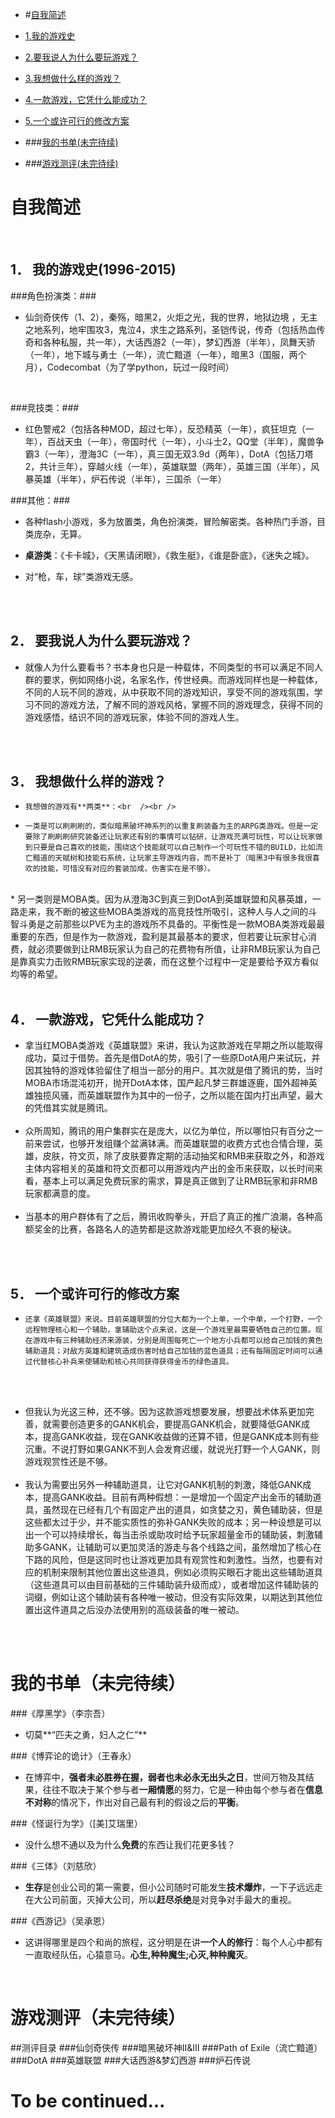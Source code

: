 
* #[自我简述](#1)

 - [1.我的游戏史](#1.1)

 -  [2.要我说人为什么要玩游戏？](#1.2)

 - [3.我想做什么样的游戏？](#1.3)
 
 - [4.一款游戏，它凭什么能成功？](#1.4)

 - [5.一个或许可行的修改方案](#1.5)

* ###[我的书单(未完待续)](#2)

* ###[游戏测评(未完待续)](#3)

<h1 id="1">自我简述</h1>
<br />

<h2 id="1.1">1．    我的游戏史(1996-2015)</h2> 

###角色扮演类：###

* 仙剑奇侠传（1、2），秦殇，暗黑2，火炬之光，我的世界，地狱边境 ，无主之地系列，地牢围攻3，鬼泣4，求生之路系列，圣铠传说，传奇（包括热血传奇和各种私服，共一年），大话西游2（一年），梦幻西游（半年），凤舞天骄（一年），地下城与勇士（一年），流亡黯道（一年），暗黑3（国服，两个月），Codecombat（为了学python，玩过一段时间）

<br />

###竞技类：###

* 红色警戒2（包括各种MOD，超过七年），反恐精英（一年），疯狂坦克（一年），百战天虫（一年），帝国时代（一年），小斗士2，QQ堂（半年），魔兽争霸3（一年），澄海3C（一年），真三国无双3.9d（两年），DotA（包括刀塔2，共计亖年），穿越火线（一年），英雄联盟（两年），英雄三国（半年），风暴英雄（半年），炉石传说（半年），三国杀（一年）

###其他：###

* 各种flash小游戏，多为放置类，角色扮演类，冒险解密类。各种热门手游，目类庞杂，无算。

* **桌游类**：《卡卡城》，《天黑请闭眼》，《救生艇》，《谁是卧底》，《迷失之城》。

* 对“枪，车，球”类游戏无感。


<br /><br />


<h2 id="1.2">2．    要我说人为什么要玩游戏？</h2>

* 就像人为什么要看书？书本身也只是一种载体，不同类型的书可以满足不同人群的要求，例如网络小说，名家名作，传世经典。而游戏同样也是一种载体，不同的人玩不同的游戏，从中获取不同的游戏知识，享受不同的游戏氛围，学习不同的游戏方法，了解不同的游戏风格，掌握不同的游戏理念，获得不同的游戏感悟，结识不同的游戏玩家，体验不同的游戏人生。

<br /><br />
<h2 id="1.3">3．    我想做什么样的游戏？</h2>

*     我想做的游戏有**两类**：<br  /><br />
*     一类是可以刷刷刷的，类似暗黑破坏神系列的以重复刷装备为主的ARPG类游戏。但是一定要除了刷刷刷研究装备还让玩家还有别的事情可以钻研，让游戏充满可玩性，可以让玩家做到只要是自己喜欢的技能，围绕这个技能就可以自己制作一个可玩性不错的BUILD，比如流亡黯道的天赋树和技能石系统，让玩家主导游戏内容，而不是补丁（暗黑3中有很多我很喜欢的技能，可惜没有对应的套装加成，伤害实在是不够）。    
<br />
* 另一类则是MOBA类。因为从澄海3C到真三到DotA到英雄联盟和风暴英雄，一路走来，我不断的被这些MOBA类游戏的高竞技性所吸引，这种人与人之间的斗智斗勇是之前那些以PVE为主的游戏所不具备的。平衡性是一款MOBA类游戏最最重要的东西，但是作为一款游戏，盈利是其最基本的要求，但若要让玩家甘心消费，就必须要做到让RMB玩家认为自己的花费物有所值，让非RMB玩家认为自己是靠真实力击败RMB玩家实现的逆袭，而在这整个过程中一定是要给予双方看似均等的希望。 
<br /><br />

<h2 id="1.4">4．    一款游戏，它凭什么能成功？</h2>

* 拿当红MOBA类游戏《英雄联盟》来讲，我认为这款游戏在早期之所以能取得成功，莫过于借势。首先是借DotA的势，吸引了一些原DotA用户来试玩，并因其独特的游戏体验留住了相当一部分的用户。其次就是借了腾讯的势，当时MOBA市场混沌初开，抛开DotA本体，国产起凡梦三群雄逐鹿，国外超神英雄独揽风骚，而英雄联盟作为其中的一份子，之所以能在国内打出声望，最大的凭借其实就是腾讯。
<br /><br />
* 众所周知，腾讯的用户集群实在是庞大，以亿为单位，所以哪怕只有百分之一前来尝试，也够开发组赚个盆满钵满。而英雄联盟的收费方式也合情合理，英雄，皮肤，符文页，除了皮肤要靠定期的活动抽奖和RMB来获取之外，和游戏主体内容相关的英雄和符文页都可以用游戏内产出的金币来获取，以长时间来看，基本上可以满足免费玩家的需求，算是真正做到了让RMB玩家和非RMB玩家都满意的度。
<br /><br />
*   当基本的用户群体有了之后，腾讯收购拳头，开启了真正的推广浪潮，各种高额奖金的比赛，各路名人的造势都是这款游戏能更加经久不衰的秘诀。

<br /> <br />
<h2 id="1.5">5．    一个或许可行的修改方案</h2>

*     还拿《英雄联盟》来说。目前英雄联盟的分位大都为一个上单，一个中单，一个打野，一个远程物理核心和一个辅助，拿辅助这个点来说，这是一个游戏里最需要牺牲自己的位置。现在游戏中有三种辅助经济来源装，分别是周围每死亡一个地方小兵都可以给自己加钱的黄色辅助道具；对敌方英雄和建筑造成伤害时给自己加钱的蓝色道具；还有每隔固定时间可以通过代替核心补兵来使辅助和核心共同获得获得金币的绿色道具。
<br /><br />
*	但我认为光这三种，还不够。因为这款游戏想要发展，想要战术体系更加完善，就需要创造更多的GANK机会，要提高GANK机会，就要降低GANK成本，提高GANK收益，现在GANK收益做的还算不错，但是GANK成本则有些沉重。不说打野如果GANK不到人会发育迟缓，就说光打野一个人GANK，则游戏观赏性还是不够。
<br /><br />
* 我认为需要出另外一种辅助道具，让它对GANK机制的刺激，降低GANK成本，提高GANK收益。目前有两种假想：一是增加一个固定产出金币的辅助道具，虽然现在已经有几个有固定产出的道具，如贪婪之刃，黄色辅助装，但是这些都太过于少，并不能实质性的弥补GANK失败的成本；另一种设想是可以出一个可以持续增长，每当击杀或助攻时给予玩家超量金币的辅助装，刺激辅助多GANK，让辅助可以更加灵活的游走与各个线路之间，虽然增加了核心在下路的风险，但是这同时也让游戏更加具有观赏性和刺激性。当然，也要有对应的机制来限制其他位置出这些道具，例如必须购买眼石才能出这些辅助道具（这些道具可以由目前基础的三件辅助装升级而成），或者增加这件辅助装的词缀，例如让这个辅助装有各种唯一被动，但没有实际效果，以期达到其他位置出这件道具之后没办法使用别的高级装备的唯一被动。
<br /> <br />


<br />
<h1 id="2">我的书单（未完待续）</h1>


###《厚黑学》（李宗吾）
* 切莫**“匹夫之勇，妇人之仁”**

###《博弈论的诡计》（王春永）
* 在博弈中，**强者未必胜券在握，弱者也未必永无出头之日**，世间万物及其结果，往往不取决于某个参与者**一厢情愿**的努力，它是一种由每个参与者在**信息不对称**的情况下，作出对自己最有利的假设之后的**平衡**。

###《怪诞行为学》（[美]艾瑞里）
* 没什么想不通以及为什么**免费**的东西让我们花更多钱？

###《三体》（刘慈欣）
* **生存**是创业公司的第一需要，但小公司随时可能发生**技术爆炸**，一下子远远走在大公司前面，灭掉大公司，所以**赶尽杀绝**是对竞争对手最大的重视。

###《西游记》（吴承恩）
* 这讲得哪里是四个和尚的旅程，这分明是在讲**一个人的修行**：每个人心中都有一直取经队伍，心猿意马。**心生,种种魔生;心灭,种种魔灭**。


<br />
<h1 id="3">游戏测评（未完待续）</h1>
##测评目录
###仙剑奇侠传
###暗黑破坏神Ⅱ&Ⅲ
###Path of Exile（流亡黯道）
###DotA
###英雄联盟
###大话西游&梦幻西游
###炉石传说
<h1>  To be continued...</h1>

